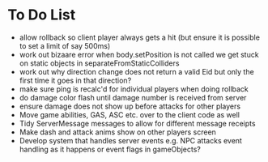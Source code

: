 # To Do List
- allow rollback so client player always gets a hit (but ensure it is possible to set a limit of say 500ms)
- work out bizaare error when body.setPosition is not called we get stuck on static objects in separateFromStaticColliders
- work out why direction change does not return a valid Eid but only the first time it goes in that direction?
- make sure ping is recalc'd for individual players when doing rollback
- do damage color flash until damage number is received from server
- ensure damage does not show up before attacks for other players
- Move game abilities, GAS, ASC etc. over to the client code as well
- Tidy ServerMessage messages to allow for different message receipts
- Make dash and attack anims show on other players screen
- Develop system that handles server events e.g. NPC attacks
    event handling as it happens or event flags in gameObjects?